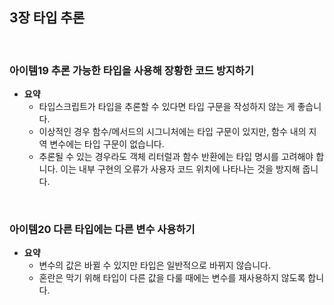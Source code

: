 ## 3장 타입 추론

<br>

### 아이템19 추론 가능한 타입을 사용해 장황한 코드 방지하기

- **요약**
  - 타입스크립트가 타입을 추론할 수 있다면 타입 구문을 작성하지 않는 게 좋습니다.
  - 이상적인 경우 함수/메서드의 시그니처에는 타입 구문이 있지만, 함수 내의 지역 변수에는 타입 구문이 없습니다.
  - 추론될 수 있는 경우라도 객체 리터럴과 함수 반환에는 타입 명시를 고려해야 합니다. 이는 내부 구현의 오류가 사용자 코드 위치에 나타나는 것을 방지해 줍니다.

<br>

### 아이템20 다른 타입에는 다른 변수 사용하기

- **요약**
  - 변수의 값은 바뀔 수 있지만 타입은 일반적으로 바뀌지 않습니다.
  - 혼란은 막기 위해 타입이 다른 값을 다룰 때에는 변수를 재사용하지 않도록 합니다.
